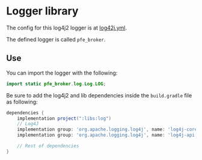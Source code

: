 # Logger library

The config for this log4j2 logger is at [log42j.yml](../../config/shared/log4j2.yml).

The defined logger is called `pfe_broker`.

## Use

You can import the logger with the following:

```java
import static pfe_broker.log.Log.LOG;
```

Be sure to add the log4j2 and lib dependencies inside the `build.gradle` file as following:

```groovy
dependencies {
    implementation project(":libs:log")
    // Log4J
    implementation group: 'org.apache.logging.log4j', name: 'log4j-core', version: '2.21.1'
    implementation group: 'org.apache.logging.log4j', name: 'log4j-api', version: '2.21.1'

    // Rest of dependencies
}
```
